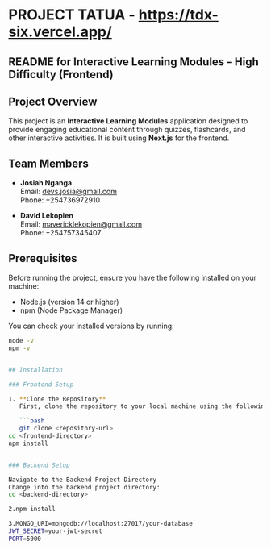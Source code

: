 # PROJECT TATUA - https://tdx-six.vercel.app/
## README for Interactive Learning Modules – High Difficulty (Frontend)

## Project Overview

This project is an **Interactive Learning Modules** application designed to provide engaging educational content through quizzes, flashcards, and other interactive activities. It is built using **Next.js** for the frontend.

## Team Members

- **Josiah Nganga**  
  Email: devs.josia@gmail.com  
  Phone: +254736972910

- **David Lekopien**  
  Email: mavericklekopien@gmail.com  
  Phone: +254757345407

## Prerequisites

Before running the project, ensure you have the following installed on your machine:

- Node.js (version 14 or higher)
- npm (Node Package Manager)

You can check your installed versions by running:

````bash
node -v
npm -v


## Installation

### Frontend Setup

1. **Clone the Repository**
   First, clone the repository to your local machine using the following command:

   ```bash
   git clone <repository-url>
cd <frontend-directory>
npm install


### Backend Setup

Navigate to the Backend Project Directory
Change into the backend project directory:
cd <backend-directory>

2.npm install

3.MONGO_URI=mongodb://localhost:27017/your-database
JWT_SECRET=your-jwt-secret
PORT=5000

````
